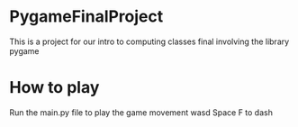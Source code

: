 # PygameFinalProject
This is a project for our intro to computing classes final involving the library pygame


# How to play
Run the main.py file to play the game
movement wasd Space 
F to dash 
